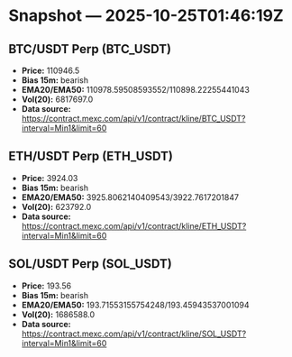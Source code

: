 # Snapshot — 2025-10-25T01:46:19Z

## BTC/USDT Perp (BTC_USDT)
- **Price:** 110946.5
- **Bias 15m:** bearish
- **EMA20/EMA50:** 110978.59508593552/110898.22255441043
- **Vol(20):** 6817697.0
- **Data source:** https://contract.mexc.com/api/v1/contract/kline/BTC_USDT?interval=Min1&limit=60

## ETH/USDT Perp (ETH_USDT)
- **Price:** 3924.03
- **Bias 15m:** bearish
- **EMA20/EMA50:** 3925.8062140409543/3922.7617201847
- **Vol(20):** 623792.0
- **Data source:** https://contract.mexc.com/api/v1/contract/kline/ETH_USDT?interval=Min1&limit=60

## SOL/USDT Perp (SOL_USDT)
- **Price:** 193.56
- **Bias 15m:** bearish
- **EMA20/EMA50:** 193.71553155754248/193.45943537001094
- **Vol(20):** 1686588.0
- **Data source:** https://contract.mexc.com/api/v1/contract/kline/SOL_USDT?interval=Min1&limit=60
